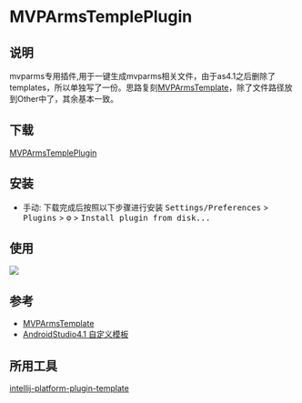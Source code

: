 # MVPArmsTemplePlugin
## 说明
<!-- Plugin description -->
mvparms专用插件,用于一键生成mvparms相关文件，由于as4.1之后删除了templates，所以单独写了一份。思路复刻[MVPArmsTemplate](https://github.com/JessYanCoding/MVPArmsTemplate)，除了文件路径放到Other中了，其余基本一致。
<!-- Plugin description end -->

## 下载
[MVPArmsTemplePlugin](https://github.com/nifengxiao/MVPArmsTemplePlugin/raw/master/plugins/MVPArmsTemplePlugin-1.0.0.jar)

## 安装
- 手动:
  下载完成后按照以下步骤进行安装
  <kbd>Settings/Preferences</kbd> > <kbd>Plugins</kbd> > <kbd>⚙️</kbd> > <kbd>Install plugin from disk...</kbd>

## 使用
![](https://github.com/nifengxiao/MVPArmsTemplePlugin/blob/master/pic/mvparms%E4%BD%BF%E7%94%A8%E8%AF%B4%E6%98%8E.png)

## 参考
- [MVPArmsTemplate](https://github.com/JessYanCoding/MVPArmsTemplate)
- [AndroidStudio4.1 自定义模板](https://www.bigademo.com/2021/01/20/AndroidStudio%204.1%E8%87%AA%E5%AE%9A%E4%B9%89%E6%A8%A1/index.html)

## 所用工具
[intellij-platform-plugin-template](https://github.com/JetBrains/intellij-platform-plugin-template)
